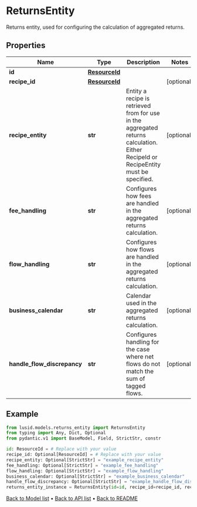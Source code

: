 # ReturnsEntity

Returns entity, used for configuring the calculation of aggregated returns.
## Properties
Name | Type | Description | Notes
------------ | ------------- | ------------- | -------------
**id** | [**ResourceId**](ResourceId.md) |  | 
**recipe_id** | [**ResourceId**](ResourceId.md) |  | [optional] 
**recipe_entity** | **str** | Entity a recipe is retrieved from for use in the aggregated returns calculation. Either RecipeId or RecipeEntity must be specified. | [optional] 
**fee_handling** | **str** | Configures how fees are handled in the aggregated returns calculation. | [optional] 
**flow_handling** | **str** | Configures how flows are handled in the aggregated returns calculation. | [optional] 
**business_calendar** | **str** | Calendar used in the aggregated returns calculation. | [optional] 
**handle_flow_discrepancy** | **str** | Configures handling for the case where net flows do not match the sum of tagged flows. | [optional] 
## Example

```python
from lusid.models.returns_entity import ReturnsEntity
from typing import Any, Dict, Optional
from pydantic.v1 import BaseModel, Field, StrictStr, constr

id: ResourceId = # Replace with your value
recipe_id: Optional[ResourceId] = # Replace with your value
recipe_entity: Optional[StrictStr] = "example_recipe_entity"
fee_handling: Optional[StrictStr] = "example_fee_handling"
flow_handling: Optional[StrictStr] = "example_flow_handling"
business_calendar: Optional[StrictStr] = "example_business_calendar"
handle_flow_discrepancy: Optional[StrictStr] = "example_handle_flow_discrepancy"
returns_entity_instance = ReturnsEntity(id=id, recipe_id=recipe_id, recipe_entity=recipe_entity, fee_handling=fee_handling, flow_handling=flow_handling, business_calendar=business_calendar, handle_flow_discrepancy=handle_flow_discrepancy)

```

[Back to Model list](../README.md#documentation-for-models) &#8226; [Back to API list](../README.md#documentation-for-api-endpoints) &#8226; [Back to README](../README.md)

